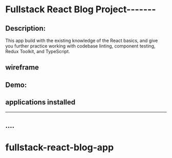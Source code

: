 # Fullstack React Blog Project-------

## Description:
 This app build with the existing knowledge of the React basics, and give you further practice working with codebase linting, component testing, Redux Toolkit, and TypeScript. 

## wireframe

## Demo:

## applications installed
---------
## ....
# fullstack-react-blog-app
